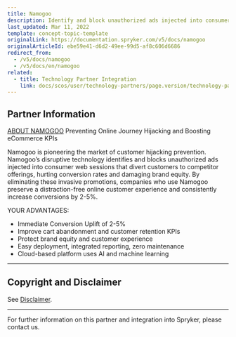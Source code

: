 ```yaml
---
title: Namogoo
description: Identify and block unauthorized ads injected into consumer web sessions that divert customers to competitor offerings by integrating  Namogoo into Spryker Commerce OS.
last_updated: Mar 11, 2022
template: concept-topic-template
originalLink: https://documentation.spryker.com/v5/docs/namogoo
originalArticleId: ebe59e41-d6d2-49ee-99d5-af8c606d6686
redirect_from:
  - /v5/docs/namogoo
  - /v5/docs/en/namogoo
related:
  - title: Technology Partner Integration
    link: docs/scos/user/technology-partners/page.version/technology-partners.html
---
```


## Partner Information
[ABOUT NAMOGOO](https://www.namogoo.com/)
Preventing Online Journey Hijacking and Boosting eCommerce KPIs

Namogoo is pioneering the market of customer hijacking prevention. Namogoo’s disruptive technology identifies and blocks unauthorized ads injected into consumer web sessions that divert customers to competitor offerings, hurting conversion rates and damaging brand equity. By eliminating these invasive promotions, companies who use Namogoo preserve a distraction-free online customer experience and consistently increase conversions by 2-5%.

YOUR ADVANTAGES:

* Immediate Conversion Uplift of 2-5%
* Improve cart abandonment and customer retention KPIs
* Protect brand equity and customer experience
* Easy deployment, integrated reporting, zero maintenance
* Cloud-based platform uses AI and machine learning

---

## Copyright and Disclaimer

See [Disclaimer](https://github.com/spryker/spryker-documentation).

---
For further information on this partner and integration into Spryker, please contact us.

<div class="hubspot-form js-hubspot-form" data-portal-id="2770802" data-form-id="163e11fb-e833-4638-86ae-a2ca4b929a41" id="hubspot-1"></div>

